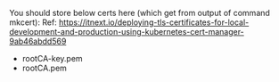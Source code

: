 You should store below certs here (which get from output of command mkcert):
Ref: https://itnext.io/deploying-tls-certificates-for-local-development-and-production-using-kubernetes-cert-manager-9ab46abdd569
+ rootCA-key.pem 
+ rootCA.pem
